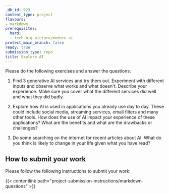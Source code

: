 ```yaml
---
_db_id: 923
content_type: project
flavours:
- markdown
prerequisites:
  hard:
  - tech-big-picture/modern-ai
protect_main_branch: false
ready: true
submission_type: repo
title: Explore AI
---
```


Please do the following exercises and answer the questions:

1. Find 3 generative AI services and try them out. Experiment with different inputs and observe what works and what doesn't. Describe your experience. Make sure you cover what the different services did well and what they did badly.

2. Explore how AI is used in applications you already use day to day. These could include social media, streaming services, email filters and many other tools. How does the use of AI impact your experience of these applications? What are the benefits and what are the drawbacks or challenges?

3. Do some searching on the internet for recent articles about AI. What do you think is likely to change in your life given what you have read? 

## How to submit your work

Please follow the following instructions to submit your work:

{{< contentlink path="project-submission-instructions/markdown-questions" >}}